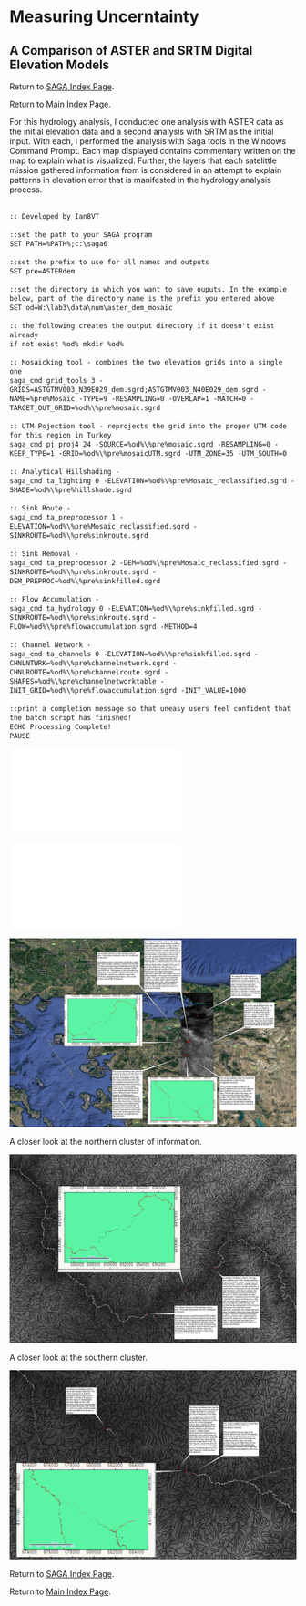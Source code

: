 # Measuring Uncerntainty
## A Comparison of ASTER and SRTM Digital Elevation Models

Return to [SAGA Index Page](../saga_index.md).

Return to [Main Index Page](../../index.md).

For this hydrology analysis, I conducted one analysis with ASTER data as the initial elevation data and a second analysis with SRTM as the initial input. With each, I performed the analysis with Saga tools in the Windows Command Prompt. Each map displayed contains commentary written on the map to explain what is visualized. Further, the layers that each satelittle mission gathered information from is considered in an attempt to explain patterns in elevation error that is manifested in the hydrology analysis process. 

```

:: Developed by Ian8VT

::set the path to your SAGA program
SET PATH=%PATH%;c:\saga6

::set the prefix to use for all names and outputs
SET pre=ASTERdem

::set the directory in which you want to save ouputs. In the example below, part of the directory name is the prefix you entered above
SET od=W:\lab3\data\num\aster_dem_mosaic

:: the following creates the output directory if it doesn't exist already
if not exist %od% mkdir %od%

:: Mosaicking tool - combines the two elevation grids into a single one
saga_cmd grid_tools 3 -GRIDS=ASTGTMV003_N39E029_dem.sgrd;ASTGTMV003_N40E029_dem.sgrd -NAME=%pre%Mosaic -TYPE=9 -RESAMPLING=0 -OVERLAP=1 -MATCH=0 -TARGET_OUT_GRID=%od%\%pre%mosaic.sgrd

:: UTM Pojection tool - reprojects the grid into the proper UTM code for this region in Turkey
saga_cmd pj_proj4 24 -SOURCE=%od%\%pre%mosaic.sgrd -RESAMPLING=0 -KEEP_TYPE=1 -GRID=%od%\%pre%mosaicUTM.sgrd -UTM_ZONE=35 -UTM_SOUTH=0

:: Analytical Hillshading - 
saga_cmd ta_lighting 0 -ELEVATION=%od%\%pre%Mosaic_reclassified.sgrd -SHADE=%od%\%pre%hillshade.sgrd

:: Sink Route -
saga_cmd ta_preprocessor 1 -ELEVATION=%od%\%pre%Mosaic_reclassified.sgrd -SINKROUTE=%od%\%pre%sinkroute.sgrd

:: Sink Removal -
saga_cmd ta_preprocessor 2 -DEM=%od%\%pre%Mosaic_reclassified.sgrd -SINKROUTE=%od%\%pre%sinkroute.sgrd -DEM_PREPROC=%od%\%pre%sinkfilled.sgrd

:: Flow Accumulation -
saga_cmd ta_hydrology 0 -ELEVATION=%od%\%pre%sinkfilled.sgrd -SINKROUTE=%od%\%pre%sinkroute.sgrd -FLOW=%od%\%pre%flowaccumulation.sgrd -METHOD=4

:: Channel Network - 
saga_cmd ta_channels 0 -ELEVATION=%od%\%pre%sinkfilled.sgrd -CHNLNTWRK=%od%\%pre%channelnetwork.sgrd -CHNLROUTE=%od%\%pre%channelroute.sgrd -SHAPES=%od%\%pre%channelnetworktable -INIT_GRID=%od%\%pre%flowaccumulation.sgrd -INIT_VALUE=1000

::print a completion message so that uneasy users feel confident that the batch script has finished!
ECHO Processing Complete!
PAUSE

```

![aster_batch](/saga/uludag/aster_dem_complete.txt)

![srtm_batch](/saga/uludag/mosaic_srtm_complete.txt)


![final_image](/saga/uludag/final_2.png)

A closer look at the northern cluster of information.

![image_zoom_north](/saga/uludag/final_zoom_north.png)

A closer look at the southern cluster. 

![image_zoom_south](/saga/uludag/final_zoom_south.png)

Return to [SAGA Index Page](../saga_index.md).

Return to [Main Index Page](../../index.md).
